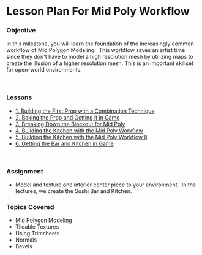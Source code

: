 # Lesson Plan For Mid Poly Workflow

<h3>Objective</h3>
<p><span>In this milestone, you will learn the foundation of the increasingly common workflow of Mid Polygon Modeling.&nbsp; This workflow saves an artist time since they don't have to model a high resolution mesh by utilizing maps to create the illusion of a higher resolution mesh. This is an important skillset for open-world environments.</span></p>
<p>&nbsp;</p>
<h3>Lessons</h3>
<ul>
<li><a title="1. Building the First Prop with a Combination Technique" href="https://vertexschool.instructure.com/courses/464/pages/1-building-the-first-prop-with-a-combination-technique" data-api-endpoint="https://vertexschool.instructure.com/api/v1/courses/464/pages/1-building-the-first-prop-with-a-combination-technique" data-api-returntype="Page">1. Building the First Prop with a Combination Technique</a></li>
<li><a title="1. Building the First Prop with a Combination Technique" href="https://vertexschool.instructure.com/courses/464/pages/1-building-the-first-prop-with-a-combination-technique" data-api-endpoint="https://vertexschool.instructure.com/api/v1/courses/464/pages/1-building-the-first-prop-with-a-combination-technique" data-api-returntype="Page"></a><a title="2. Baking the Prop and Getting it in Game" href="https://vertexschool.instructure.com/courses/464/pages/2-baking-the-prop-and-getting-it-in-game" data-api-endpoint="https://vertexschool.instructure.com/api/v1/courses/464/pages/2-baking-the-prop-and-getting-it-in-game" data-api-returntype="Page">2. Baking the Prop and Getting it in Game</a></li>
<li><a title="2. Baking the Prop and Getting it in Game" href="https://vertexschool.instructure.com/courses/464/pages/2-baking-the-prop-and-getting-it-in-game" data-api-endpoint="https://vertexschool.instructure.com/api/v1/courses/464/pages/2-baking-the-prop-and-getting-it-in-game" data-api-returntype="Page"></a><a title="3. Breaking Down the Blockout for Mid Poly" href="https://vertexschool.instructure.com/courses/464/pages/3-breaking-down-the-blockout-for-mid-poly" data-api-endpoint="https://vertexschool.instructure.com/api/v1/courses/464/pages/3-breaking-down-the-blockout-for-mid-poly" data-api-returntype="Page">3. Breaking Down the Blockout for Mid Poly</a></li>
<li><a title="3. Breaking Down the Blockout for Mid Poly" href="https://vertexschool.instructure.com/courses/464/pages/3-breaking-down-the-blockout-for-mid-poly" data-api-endpoint="https://vertexschool.instructure.com/api/v1/courses/464/pages/3-breaking-down-the-blockout-for-mid-poly" data-api-returntype="Page"></a><a title="4. Building the Kitchen with the Mid Poly Workflow" href="https://vertexschool.instructure.com/courses/464/pages/4-building-the-kitchen-with-the-mid-poly-workflow" data-api-endpoint="https://vertexschool.instructure.com/api/v1/courses/464/pages/4-building-the-kitchen-with-the-mid-poly-workflow" data-api-returntype="Page">4. Building the Kitchen with the Mid Poly Workflow</a></li>
<li><a title="4. Building the Kitchen with the Mid Poly Workflow" href="https://vertexschool.instructure.com/courses/464/pages/4-building-the-kitchen-with-the-mid-poly-workflow" data-api-endpoint="https://vertexschool.instructure.com/api/v1/courses/464/pages/4-building-the-kitchen-with-the-mid-poly-workflow" data-api-returntype="Page"></a><a title="5. Building the Kitchen with the Mid Poly Workflow II" href="https://vertexschool.instructure.com/courses/464/pages/5-building-the-kitchen-with-the-mid-poly-workflow-ii" data-api-endpoint="https://vertexschool.instructure.com/api/v1/courses/464/pages/5-building-the-kitchen-with-the-mid-poly-workflow-ii" data-api-returntype="Page">5. Building the Kitchen with the Mid Poly Workflow II</a></li>
<li><a title="5. Building the Kitchen with the Mid Poly Workflow II" href="https://vertexschool.instructure.com/courses/464/pages/5-building-the-kitchen-with-the-mid-poly-workflow-ii" data-api-endpoint="https://vertexschool.instructure.com/api/v1/courses/464/pages/5-building-the-kitchen-with-the-mid-poly-workflow-ii" data-api-returntype="Page"></a><a title="6. Getting the Bar and Kitchen in Game" href="https://vertexschool.instructure.com/courses/464/pages/6-getting-the-bar-and-kitchen-in-game" data-api-endpoint="https://vertexschool.instructure.com/api/v1/courses/464/pages/6-getting-the-bar-and-kitchen-in-game" data-api-returntype="Page">6. Getting the Bar and Kitchen in Game</a></li>
</ul>
<p>&nbsp;</p>
<p><a title="Using the Foliage Tool" href="https://vertexschool.instructure.com/courses/464/pages/using-the-foliage-tool" data-api-endpoint="https://vertexschool.instructure.com/api/v1/courses/464/pages/using-the-foliage-tool" data-api-returntype="Page"></a></p>
<h3><span>Assignment</span></h3>
<ul>
<li><span>Model and texture one interior center piece to your environment.&nbsp; In the lectures, we create the Sushi Bar and Kitchen.</span></li>
</ul>
<h3><span>Topics Covered</span></h3>
<ul>
<li>Mid Polygon Modeling</li>
<li>Tileable Textures</li>
<li>Using Trimsheets</li>
<li>Normals</li>
<li>Bevels</li>
</ul>
<p>&nbsp;</p>